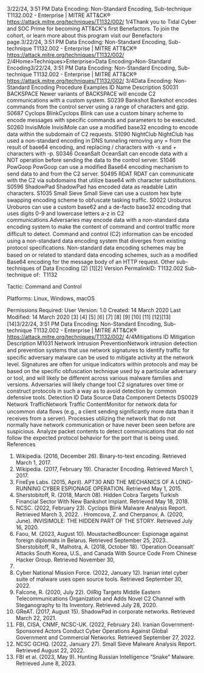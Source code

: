 3/22/24, 3:51 PM Data Encoding: Non-Standard Encoding, Sub-technique T1132.002 - Enterprise | MITRE ATT&CK®
https://attack.mitre.org/techniques/T1132/002/ 1/4Thank you to Tidal Cyber and SOC Prime for becoming ATT&CK's ﬁrst Benefactors. To join the cohort, or learn more about this program visit our
Benefactors page.3/22/24, 3:51 PM Data Encoding: Non-Standard Encoding, Sub-technique T1132.002 - Enterprise | MITRE ATT&CK®
https://attack.mitre.org/techniques/T1132/002/ 2/4Home>Techniques>Enterprise>Data Encoding>Non-Standard Encoding3/22/24, 3:51 PM Data Encoding: Non-Standard Encoding, Sub-technique T1132.002 - Enterprise | MITRE ATT&CK®
https://attack.mitre.org/techniques/T1132/002/ 3/4Data Encoding: Non-Standard Encoding
Procedure Examples
ID Name Description
S0031 BACKSPACE Newer variants of BACKSPACE will encode C2 communications with a custom system.
S0239 Bankshot Bankshot encodes commands from the control server using a range of characters and gzip.
S0687 Cyclops
BlinkCyclops Blink can use a custom binary scheme to encode messages with speciﬁc commands and parameters
to be executed.
S0260 InvisiMole InvisiMole can use a modiﬁed base32 encoding to encode data within the subdomain of C2 requests.
S1090 NightClub NightClub has used a non-standard encoding in DNS tunneling removing any = from the result of base64
encoding, and replacing / characters with -s and + characters with -p.
S0346 OceanSalt OceanSalt can encode data with a NOT operation before sending the data to the control server.
S1046 PowGoop PowGoop can use a modiﬁed Base64 encoding mechanism to send data to and from the C2 server.
S0495 RDAT RDAT can communicate with the C2 via subdomains that utilize base64 with character substitutions.
S0596 ShadowPad ShadowPad has encoded data as readable Latin characters.
S1035 Small Sieve Small Sieve can use a custom hex byte swapping encoding scheme to obfuscate tasking traﬃc.
S0022 Uroburos Uroburos can use a custom base62 and a de-facto base32 encoding that uses digits 0-9 and lowercase letters
a-z in C2 communications.Adversaries may encode data with a non-standard data encoding system to make the content of command and control traﬃc more diﬃcult
to detect. Command and control (C2) information can be encoded using a non-standard data encoding system that diverges from existing
protocol speciﬁcations. Non-standard data encoding schemes may be based on or related to standard data encoding schemes, such as a
modiﬁed Base64 encoding for the message body of an HTTP request. Other sub-techniques of Data Encoding (2)
[1][2]
Version PermalinkID: T1132.002
Sub-technique of:  T1132

Tactic: Command and Control

Platforms: Linux, Windows, macOS

Permissions Required: User
Version: 1.0
Created: 14 March 2020
Last Modiﬁed: 14 March 2020
[3]
[4]
[5]
[6]
[7]
[8]
[9]
[10]
[11]
[12][13]
[14]3/22/24, 3:51 PM Data Encoding: Non-Standard Encoding, Sub-technique T1132.002 - Enterprise | MITRE ATT&CK®
https://attack.mitre.org/techniques/T1132/002/ 4/4Mitigations
ID Mitigation Description
M1031 Network
Intrusion
PreventionNetwork intrusion detection and prevention systems that use network signatures to identify traﬃc for
speciﬁc adversary malware can be used to mitigate activity at the network level. Signatures are often for
unique indicators within protocols and may be based on the speciﬁc obfuscation technique used by a
particular adversary or tool, and will likely be different across various malware families and versions.
Adversaries will likely change tool C2 signatures over time or construct protocols in such a way as to avoid
detection by common defensive tools.
Detection
ID Data Source Data Component Detects
DS0029 Network TraﬃcNetwork Traﬃc
ContentMonitor for network data for uncommon data ﬂows (e.g., a client sending signiﬁcantly
more data than it receives from a server). Processes utilizing the network that do not
normally have network communication or have never been seen before are suspicious.
Analyze packet contents to detect communications that do not follow the expected
protocol behavior for the port that is being used.
References
1. Wikipedia. (2016, December 26). Binary-to-text encoding.
Retrieved March 1, 2017.
2. Wikipedia. (2017, February 19). Character Encoding. Retrieved
March 1, 2017.
3. FireEye Labs. (2015, April). APT30 AND THE MECHANICS OF
A LONG-RUNNING CYBER ESPIONAGE OPERATION. Retrieved
May 1, 2015.
4. Sherstobitoff, R. (2018, March 08). Hidden Cobra Targets
Turkish Financial Sector With New Bankshot Implant.
Retrieved May 18, 2018.
5. NCSC. (2022, February 23). Cyclops Blink Malware Analysis
Report. Retrieved March 3, 2022.
. Hromcova, Z. and Cherpanov, A. (2020, June). INVISIMOLE:
THE HIDDEN PART OF THE STORY. Retrieved July 16, 2020.
7. Faou, M. (2023, August 10). MoustachedBouncer: Espionage
against foreign diplomats in Belarus. Retrieved September 25,
2023.. Sherstobitoff, R., Malhotra, A. (2018, October 18). ‘Operation
Oceansalt’ Attacks South Korea, U.S., and Canada With Source
Code From Chinese Hacker Group. Retrieved November 30,
2018.
9. Cyber National Mission Force. (2022, January 12). Iranian
intel cyber suite of malware uses open source tools. Retrieved
September 30, 2022.
10. Falcone, R. (2020, July 22). OilRig Targets Middle Eastern
Telecommunications Organization and Adds Novel C2
Channel with Steganography to Its Inventory. Retrieved July
28, 2020.
11. GReAT. (2017, August 15). ShadowPad in corporate networks.
Retrieved March 22, 2021.
12. FBI, CISA, CNMF, NCSC-UK. (2022, February 24). Iranian
Government-Sponsored Actors Conduct Cyber Operations
Against Global Government and Commercial Networks.
Retrieved September 27, 2022.
13. NCSC GCHQ. (2022, January 27). Small Sieve Malware
Analysis Report. Retrieved August 22, 2022.
14. FBI et al. (2023, May 9). Hunting Russian Intelligence “Snake”
Malware. Retrieved June 8, 2023.